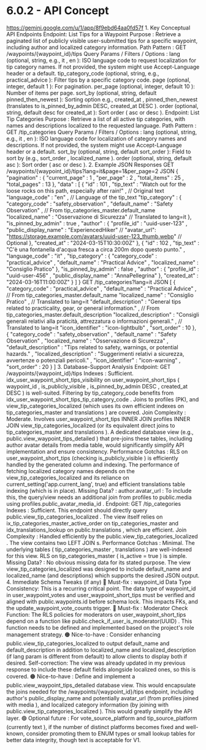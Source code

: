 # 6.0.2 - API Concept

  https://gemini.google.com/u/1/app/8f9ebd64aa0fd57f 1. Key Conceptual API 
Endpoints Endpoint: List Tips for a Waypoint Purpose : Retrieve a paginated 
list of publicly visible user-submitted tips for a specific waypoint, including 
author and localized category information. Path Pattern : GET 
/waypoints/{waypoint_id}/tips Query Params / Filters / Options : lang 
(optional, string, e.g., it , en ): ISO language code to request localization 
for tip category names. If not provided, the system might use Accept-Language 
header or a default. tip_category_code (optional, string, e.g., 
practical_advice ): Filter tips by a specific category code. page (optional, 
integer, default 1 ): For pagination. per_page (optional, integer, default 10 
): Number of items per page. sort_by (optional, string, default 
pinned_then_newest ): Sorting option e.g., created_at , pinned_then_newest 
(translates to is_pinned_by_admin DESC, created_at DESC ). order (optional, 
string, default desc for created_at ): Sort order ( asc or desc ). Endpoint: 
List Tip Categories Purpose : Retrieve a list of all active tip categories, 
with names and descriptions localized to the requested language. Path Pattern : 
GET /tip_categories Query Params / Filters / Options : lang (optional, string, 
e.g., it , en ): ISO language code for localization of category names and 
descriptions. If not provided, the system might use Accept-Language header or a 
default. sort_by (optional, string, default sort_order ): Field to sort by 
(e.g., sort_order , localized_name ). order (optional, string, default asc ): 
Sort order ( asc or desc ). 2. Example JSON Responses GET 
/waypoints/{waypoint_id}/tips?lang=it&page=1&per_page=2 JSON { "pagination" : { 
"current_page" : 1 , "per_page" : 2 , "total_items" : 25 , "total_pages" : 13 
}, "data" : [ { "id" : 101 , "tip_text" : "Watch out for the loose rocks on 
this path, especially after rain!" , // Original text "language_code" : "en" , 
// Language of the tip_text "tip_category" : { "category_code" : 
"safety_observation" , "default_name" : "Safety Observation" , // From 
tip_categories_master.default_name "localized_name" : "Osservazione di 
Sicurezza" // Translated to lang=it }, "is_pinned_by_admin" : true , "author" : 
{ "profile_id" : "uuid-user-123" , "public_display_name" : "ExperiencedHiker" 
// "avatar_url": "https://storage.example.com/avatars/uuid-user-123_thumb.webp" 
// Optional }, "created_at" : "2024-03-15T10:30:00Z" }, { "id" : 102 , 
"tip_text" : "C'è una fontanella d'acqua fresca a circa 200m dopo questo 
punto." , "language_code" : "it" , "tip_category" : { "category_code" : 
"practical_advice" , "default_name" : "Practical Advice" , "localized_name" : 
"Consiglio Pratico" }, "is_pinned_by_admin" : false , "author" : { "profile_id" 
: "uuid-user-456" , "public_display_name" : "AnnaPellegrina" }, "created_at" : 
"2024-03-16T11:00:00Z" } ] } GET /tip_categories?lang=it JSON [ { 
"category_code" : "practical_advice" , "default_name" : "Practical Advice" , // 
From tip_categories_master.default_name "localized_name" : "Consiglio Pratico" 
, // Translated to lang=it "default_description" : "General tips related to 
practicality, gear, or general information." , // From 
tip_categories_master.default_description "localized_description" : "Consigli 
generali relativi alla praticità, attrezzatura o informazioni generali." , // 
Translated to lang=it "icon_identifier" : "icon-lightbulb" , "sort_order" : 10 
}, { "category_code" : "safety_observation" , "default_name" : "Safety 
Observation" , "localized_name" : "Osservazione di Sicurezza" , 
"default_description" : "Tips related to safety, warnings, or potential 
hazards." , "localized_description" : "Suggerimenti relativi a sicurezza, 
avvertenze o potenziali pericoli." , "icon_identifier" : "icon-warning" , 
"sort_order" : 20 } ] 3. Database-Support Analysis Endpoint: GET 
/waypoints/{waypoint_id}/tips Indexes : Sufficient. 
idx_user_waypoint_short_tips_visibility on user_waypoint_short_tips ( 
waypoint_id , is_publicly_visible , is_pinned_by_admin DESC , created_at DESC ) 
is well-suited. Filtering by tip_category_code benefits from 
idx_user_waypoint_short_tips_tip_category_code . Joins to profiles (PK), and 
view_tip_categories_localized (which uses its own efficient indexes on 
tip_categories_master and translations ) are covered. Join Complexity : 
Moderate. Involves user_waypoint_short_tips INNER JOIN profiles INNER JOIN 
view_tip_categories_localized (or its equivalent direct joins to 
tip_categories_master and translations ). A dedicated database view (e.g., 
public.view_waypoint_tips_detailed ) that pre-joins these tables, including 
author avatar details from media table, would significantly simplify API 
implementation and ensure consistency. Performance Gotchas : RLS on 
user_waypoint_short_tips (checking is_publicly_visible ) is efficiently handled 
by the generated column and indexing. The performance of fetching localized 
category names depends on the view_tip_categories_localized and its reliance on 
current_setting('app.current_lang', true) and efficient translations table 
indexing (which is in place). Missing Data? : author.avatar_url : To include 
this, the query/view needs an additional join from profiles to public.media 
using profiles.public_avatar_media_id . Endpoint: GET /tip_categories Indexes : 
Sufficient. This endpoint should directly query 
public.view_tip_categories_localized . The view itself relies on 
ix_tip_categories_master_active_order on tip_categories_master and 
idx_translations_lookup on public.translations , which are efficient. Join 
Complexity : Handled efficiently by the public.view_tip_categories_localized . 
The view contains two LEFT JOIN s. Performance Gotchas : Minimal. The 
underlying tables ( tip_categories_master , translations ) are well-indexed for 
this view. RLS on tip_categories_master ( is_active = true ) is simple. Missing 
Data? : No obvious missing data for its stated purpose. The view 
view_tip_categories_localized was designed to include default_name and 
localized_name (and descriptions) which supports the desired JSON output. 4. 
Immediate Schema Tweaks (if any) 🔴 Must-fix : waypoint_id Data Type 
Consistency: This is a recurring critical point. The data type of waypoint_id 
in user_waypoint_votes and user_waypoint_short_tips must be verified and 
aligned with public.waypoints.id before schema lock. This impacts FKs, and the 
update_waypoint_vote_counts trigger. 🔴 Must-fix : Moderator Check Function: 
The RLS policies for moderators on user_waypoint_short_tips depend on a 
function like public.check_if_user_is_moderator(UUID) . This function needs to 
be defined and implemented based on the project's role management strategy. 🟠 
Nice-to-have : Consider enhancing public.view_tip_categories_localized to 
output default_name and default_description in addition to localized_name and 
localized_description (if lang param is different from default) to allow 
clients to display both if desired. Self-correction: The view was already 
updated in my previous response to include these default fields alongside 
localized ones, so this is covered. 🟠 Nice-to-have : Define and implement a 
public.view_waypoint_tips_detailed database view. This would encapsulate the 
joins needed for the /waypoints/{waypoint_id}/tips endpoint, including author's 
public_display_name and potentially avatar_url (from profiles joined with media 
), and localized category information (by joining with 
public.view_tip_categories_localized ). This would greatly simplify the API 
layer. 🟢 Optional future : For vote_source_platform and tip_source_platform 
(currently text ), if the number of distinct platforms becomes fixed and 
well-known, consider promoting them to ENUM types or small lookup tables for 
better data integrity, though text is acceptable for V1. 
